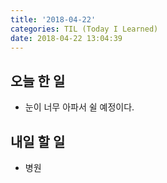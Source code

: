 ```yaml
---
title: '2018-04-22'
categories: TIL (Today I Learned)
date: 2018-04-22 13:04:39
---
```


## 오늘 한 일
  * 눈이 너무 아파서 쉴 예정이다.

## 내일 할 일
  * 병원